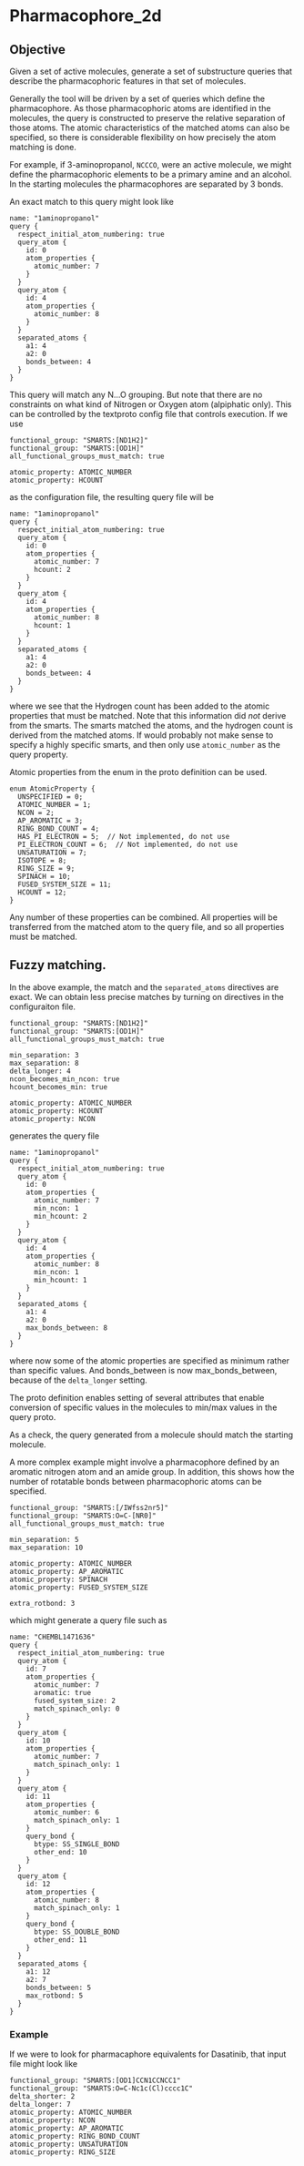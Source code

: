 # Pharmacophore_2d

## Objective
Given a set of active molecules, generate a set of substructure queries that describe the
pharmacophoric features in that set of molecules.

Generally the tool will be driven by a set of queries which define the pharmacophore. As those
pharmacophoric atoms are identified in the molecules, the query is constructed to preserve
the relative separation of those atoms. The atomic characteristics of the matched atoms can
also be specified, so there is considerable flexibility on how precisely the atom matching is
done.

For example, if 3-aminopropanol, `NCCCO`, were an active molecule, we might define the pharmacophoric
elements to be a primary amine and an alcohol. In the starting molecules the pharmacophores are
separated by 3 bonds.

An exact match to this query might look like
```
name: "1aminopropanol"
query {
  respect_initial_atom_numbering: true
  query_atom {
    id: 0
    atom_properties {
      atomic_number: 7
    }
  }
  query_atom {
    id: 4
    atom_properties {
      atomic_number: 8
    }
  }
  separated_atoms {
    a1: 4
    a2: 0
    bonds_between: 4
  }
}
```
This query will match any N...O grouping. But note that there are no constraints on
what kind of Nitrogen or Oxygen atom (alpiphatic only). This can be controlled by the textproto config
file that controls execution. If we use
```
functional_group: "SMARTS:[ND1H2]"
functional_group: "SMARTS:[OD1H]"
all_functional_groups_must_match: true

atomic_property: ATOMIC_NUMBER
atomic_property: HCOUNT
```
as the configuration file, the resulting query file will be
```
name: "1aminopropanol"
query {
  respect_initial_atom_numbering: true
  query_atom {
    id: 0
    atom_properties {
      atomic_number: 7
      hcount: 2
    }
  }
  query_atom {
    id: 4
    atom_properties {
      atomic_number: 8
      hcount: 1
    }
  }
  separated_atoms {
    a1: 4
    a2: 0
    bonds_between: 4
  }
}
```
where we see that the Hydrogen count has been added to the atomic properties
that must be matched. Note that this information did *not* derive from the smarts.
The smarts matched the atoms, and the hydrogen count is derived from the matched
atoms. If would probably not make sense to specify a highly specific smarts, and then
only use `atomic_number` as the query property.

Atomic properties from the enum in the proto definition can be used.
```
enum AtomicProperty {
  UNSPECIFIED = 0;
  ATOMIC_NUMBER = 1;
  NCON = 2;
  AP_AROMATIC = 3;
  RING_BOND_COUNT = 4;  
  HAS_PI_ELECTRON = 5;  // Not implemented, do not use
  PI_ELECTRON_COUNT = 6;  // Not implemented, do not use
  UNSATURATION = 7;
  ISOTOPE = 8;
  RING_SIZE = 9;
  SPINACH = 10;
  FUSED_SYSTEM_SIZE = 11;
  HCOUNT = 12;
}
```
Any number of these properties can be combined. All properties will be transferred
from the matched atom to the query file, and so all properties must be matched.

## Fuzzy matching.
In the above example, the match and the `separated_atoms` directives are exact. We can
obtain less precise matches by turning on directives in the configuraiton file.

```
functional_group: "SMARTS:[ND1H2]"
functional_group: "SMARTS:[OD1H]"
all_functional_groups_must_match: true

min_separation: 3
max_separation: 8
delta_longer: 4
ncon_becomes_min_ncon: true
hcount_becomes_min: true

atomic_property: ATOMIC_NUMBER
atomic_property: HCOUNT
atomic_property: NCON
```
generates the query file
```
name: "1aminopropanol"
query {
  respect_initial_atom_numbering: true
  query_atom {
    id: 0
    atom_properties {
      atomic_number: 7
      min_ncon: 1
      min_hcount: 2
    }
  }
  query_atom {
    id: 4
    atom_properties {
      atomic_number: 8
      min_ncon: 1
      min_hcount: 1
    }
  }
  separated_atoms {
    a1: 4
    a2: 0
    max_bonds_between: 8
  }
}
```
where now some of the atomic properties are specified as minimum rather than specific
values. And bonds_between is now max_bonds_between, because of the `delta_longer` setting.

The proto definition enables setting of several attributes that enable conversion of
specific values in the molecules to min/max values in the query proto.

As a check, the query generated from a molecule should match the starting molecule.

A more complex example might involve a pharmacophore defined by an aromatic nitrogen
atom and an amide group. In addition, this shows how the number of rotatable bonds
between pharmacophoric atoms can be specified.
```
functional_group: "SMARTS:[/IWfss2nr5]"
functional_group: "SMARTS:O=C-[NR0]"
all_functional_groups_must_match: true

min_separation: 5
max_separation: 10

atomic_property: ATOMIC_NUMBER
atomic_property: AP_AROMATIC
atomic_property: SPINACH
atomic_property: FUSED_SYSTEM_SIZE

extra_rotbond: 3
```
which might generate a query file such as
```
name: "CHEMBL1471636"
query {
  respect_initial_atom_numbering: true
  query_atom {
    id: 7
    atom_properties {
      atomic_number: 7
      aromatic: true
      fused_system_size: 2
      match_spinach_only: 0
    }
  }
  query_atom {
    id: 10
    atom_properties {
      atomic_number: 7
      match_spinach_only: 1
    }
  }
  query_atom {
    id: 11
    atom_properties {
      atomic_number: 6
      match_spinach_only: 1
    }
    query_bond {
      btype: SS_SINGLE_BOND
      other_end: 10
    }
  }
  query_atom {
    id: 12
    atom_properties {
      atomic_number: 8
      match_spinach_only: 1
    }
    query_bond {
      btype: SS_DOUBLE_BOND
      other_end: 11
    }
  }
  separated_atoms {
    a1: 12
    a2: 7
    bonds_between: 5
    max_rotbond: 5
  }
}
```
### Example
If we were to look for pharmacaphore equivalents for Dasatinib, that input file
might look like
```
functional_group: "SMARTS:[OD1]CCN1CCNCC1"
functional_group: "SMARTS:O=C-Nc1c(Cl)cccc1C"
delta_shorter: 2
delta_longer: 7
atomic_property: ATOMIC_NUMBER
atomic_property: NCON
atomic_property: AP_AROMATIC
atomic_property: RING_BOND_COUNT
atomic_property: UNSATURATION
atomic_property: RING_SIZE
```

